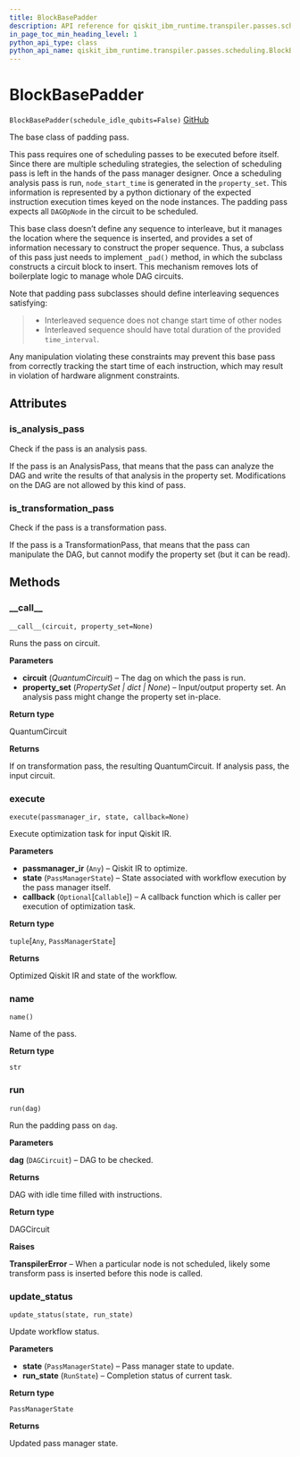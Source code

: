 ```yaml
---
title: BlockBasePadder
description: API reference for qiskit_ibm_runtime.transpiler.passes.scheduling.BlockBasePadder
in_page_toc_min_heading_level: 1
python_api_type: class
python_api_name: qiskit_ibm_runtime.transpiler.passes.scheduling.BlockBasePadder
---
```


# BlockBasePadder

<span id="qiskit_ibm_runtime.transpiler.passes.scheduling.BlockBasePadder" />

`BlockBasePadder(schedule_idle_qubits=False)` [GitHub](https://github.com/Qiskit/qiskit-ibm-runtime/tree/main/qiskit_ibm_runtime/transpiler/passes/scheduling/block_base_padder.py#L38-L633 "view source code")

The base class of padding pass.

This pass requires one of scheduling passes to be executed before itself. Since there are multiple scheduling strategies, the selection of scheduling pass is left in the hands of the pass manager designer. Once a scheduling analysis pass is run, `node_start_time` is generated in the `property_set`. This information is represented by a python dictionary of the expected instruction execution times keyed on the node instances. The padding pass expects all `DAGOpNode` in the circuit to be scheduled.

This base class doesn’t define any sequence to interleave, but it manages the location where the sequence is inserted, and provides a set of information necessary to construct the proper sequence. Thus, a subclass of this pass just needs to implement `_pad()` method, in which the subclass constructs a circuit block to insert. This mechanism removes lots of boilerplate logic to manage whole DAG circuits.

Note that padding pass subclasses should define interleaving sequences satisfying:

> *   Interleaved sequence does not change start time of other nodes
> *   Interleaved sequence should have total duration of the provided `time_interval`.

Any manipulation violating these constraints may prevent this base pass from correctly tracking the start time of each instruction, which may result in violation of hardware alignment constraints.

## Attributes

<span id="qiskit_ibm_runtime.transpiler.passes.scheduling.BlockBasePadder.is_analysis_pass" />

### is\_analysis\_pass

Check if the pass is an analysis pass.

If the pass is an AnalysisPass, that means that the pass can analyze the DAG and write the results of that analysis in the property set. Modifications on the DAG are not allowed by this kind of pass.

<span id="qiskit_ibm_runtime.transpiler.passes.scheduling.BlockBasePadder.is_transformation_pass" />

### is\_transformation\_pass

Check if the pass is a transformation pass.

If the pass is a TransformationPass, that means that the pass can manipulate the DAG, but cannot modify the property set (but it can be read).

## Methods

### \_\_call\_\_

<span id="qiskit_ibm_runtime.transpiler.passes.scheduling.BlockBasePadder.__call__" />

`__call__(circuit, property_set=None)`

Runs the pass on circuit.

**Parameters**

*   **circuit** (*QuantumCircuit*) – The dag on which the pass is run.
*   **property\_set** (*PropertySet | dict | None*) – Input/output property set. An analysis pass might change the property set in-place.

**Return type**

QuantumCircuit

**Returns**

If on transformation pass, the resulting QuantumCircuit. If analysis pass, the input circuit.

### execute

<span id="qiskit_ibm_runtime.transpiler.passes.scheduling.BlockBasePadder.execute" />

`execute(passmanager_ir, state, callback=None)`

Execute optimization task for input Qiskit IR.

**Parameters**

*   **passmanager\_ir** (`Any`) – Qiskit IR to optimize.
*   **state** (`PassManagerState`) – State associated with workflow execution by the pass manager itself.
*   **callback** (`Optional`\[`Callable`]) – A callback function which is caller per execution of optimization task.

**Return type**

`tuple`\[`Any`, `PassManagerState`]

**Returns**

Optimized Qiskit IR and state of the workflow.

### name

<span id="qiskit_ibm_runtime.transpiler.passes.scheduling.BlockBasePadder.name" />

`name()`

Name of the pass.

**Return type**

`str`

### run

<span id="qiskit_ibm_runtime.transpiler.passes.scheduling.BlockBasePadder.run" />

`run(dag)`

Run the padding pass on `dag`.

**Parameters**

**dag** (`DAGCircuit`) – DAG to be checked.

**Returns**

DAG with idle time filled with instructions.

**Return type**

DAGCircuit

**Raises**

**TranspilerError** – When a particular node is not scheduled, likely some transform pass is inserted before this node is called.

### update\_status

<span id="qiskit_ibm_runtime.transpiler.passes.scheduling.BlockBasePadder.update_status" />

`update_status(state, run_state)`

Update workflow status.

**Parameters**

*   **state** (`PassManagerState`) – Pass manager state to update.
*   **run\_state** (`RunState`) – Completion status of current task.

**Return type**

`PassManagerState`

**Returns**

Updated pass manager state.

